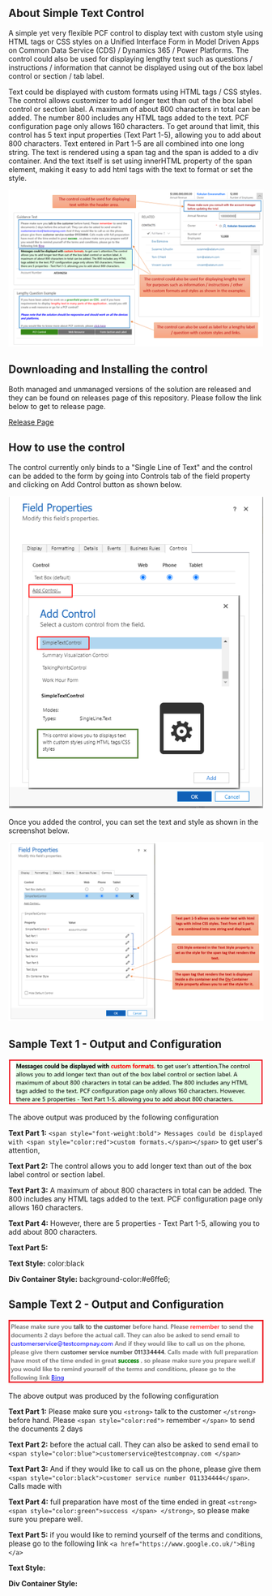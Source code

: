 ## About Simple Text Control
A simple yet very flexible PCF control to display text with custom style using HTML tags or CSS styles on a Unified Interface Form in Model Driven Apps on Common Data Service (CDS) / Dynamics 365 / Power Platforms. The control could also be used for displaying lengthy text such as questions / instructions / information that cannot be displayed using out of the box label control or section / tab label.

Text could be displayed with custom formats using HTML tags / CSS styles. The control allows customizer to add longer text than out of the box label control or section label. A maximum of about 800 characters in total can be added. The number 800 includes any HTML tags added to the text. PCF configuration page only allows 160 characters. To get around that limit, this control has 5 text input properties (Text  Part 1-5), allowing you to add about 800 characters. Text entered in Part 1-5 are all combined into one long string. The text is rendered using a span tag and the span is added to a div container. And the text itself is set using innerHTML property of the span element, making it easy to add html tags with the text to format or set the style.

![Examples Screenhot](https://github.com/Kokulan365/Simple-Text-Control-PCF/blob/master/Documentation/Examples.png)


## Downloading and Installing the control

Both managed and unmanaged versions of the solution are released and they can be found on releases page of this repository. Please follow the link below to get to release page.

[Release Page](https://github.com/Kokulan365/Simple-Text-Control-PCF/releases)


## How to use the control
The control currently only binds to a "Single Line of Text"  and the control can be added to the form by going into Controls tab of the field property and clicking on Add Control button as shown below.

![How To Add](https://github.com/Kokulan365/Simple-Text-Control-PCF/blob/master/Documentation/howtoadd.png)

Once you added the control, you can set the text and style as shown in the screenshot below.

![How To Use](https://github.com/Kokulan365/Simple-Text-Control-PCF/blob/master/Documentation/howtouse.png)


## Sample Text 1 - Output and Configuration

![Sample Text 1](https://github.com/Kokulan365/Simple-Text-Control-PCF/blob/master/Documentation/TextSample1.png)

The above output was produced by the following configuration

__Text Part 1:__ `<span style="font-weight:bold"> Messages could be displayed with <span style="color:red">custom formats.</span></span>` to get user's attention,

__Text Part 2:__ The control allows you to add longer text than out of the box label control or section label.

__Text Part 3:__  A maximum of about 800 characters in total can be added. The 800 includes any HTML tags added to the text. PCF configuration page only allows 160 characters.

__Text Part 4:__  However, there are 5 properties - Text Part 1-5, allowing you to add about 800 characters.

__Text Part 5:__

__Text Style:__ color:black

__Div Container Style:__ background-color:#e6ffe6;


## Sample Text 2 - Output and Configuration

![Sampe Text 2](https://github.com/Kokulan365/Simple-Text-Control-PCF/blob/master/Documentation/TextSample2.png)


The above output was produced by the following configuration


__Text Part 1:__ Please make sure you `<strong>` talk to the customer `</strong>` before hand. Please `<span style="color:red">` remember `</span>` to send the documents 2 days

__Text Part 2:__  before the actual call. They can also be asked to send email to `<span style="color:blue">customerservice@testcompnay.com </span>`

__Text Part 3:__ And if they would like to call us on the phone, please give them `<span style="color:black">customer service number 011334444</span>`. Calls made with 

__Text Part 4:__  full preparation have most of the time ended in great `<strong><span style="color:green">success </span> </strong>`, so please make sure you prepare well.

__Text Part 5:__ if you would like to remind yourself of the terms and conditions, please go to the following link `<a href="https://www.google.co.uk/">Bing </a>`

__Text Style:__

__Div Container Style:__







